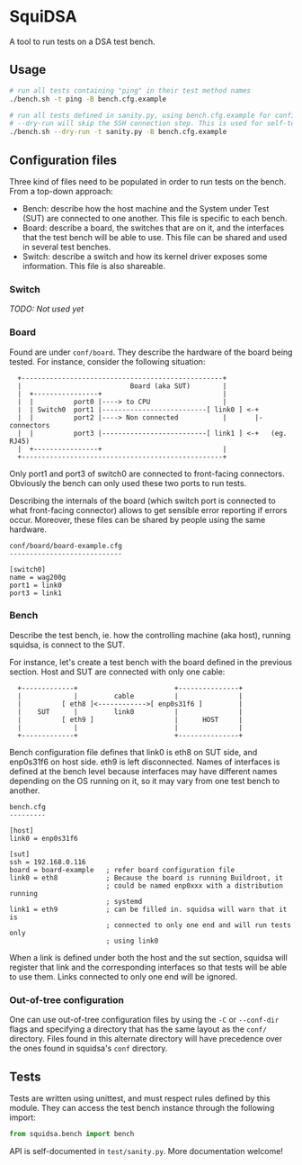 # SquiDSA

A tool to run tests on a DSA test bench.


## Usage

```sh
# run all tests containing "ping" in their test method names
./bench.sh -t ping -B bench.cfg.example

# run all tests defined in sanity.py, using bench.cfg.example for configuration
# --dry-run will skip the SSH connection step. This is used for self-testing.
./bench.sh --dry-run -t sanity.py -B bench.cfg.example
```


## Configuration files

Three kind of files need to be populated in order to run tests on the bench.
From a top-down approach:

 * Bench: describe how the host machine and the System under Test (SUT) are
          connected to one another. This file is specific to each bench.
 * Board: describe a board, the switches that are on it, and the interfaces
          that the test bench will be able to use. This file can be shared
          and used in several test benches.
 * Switch: describe a switch and how its kernel driver exposes some
           information. This file is also shareable.

### Switch

*TODO: Not used yet*

### Board

Found are under `conf/board`. They describe the hardware of the
board being tested. For instance, consider the following situation:

```
  +--------------------------------------------------+
  |                           Board (aka SUT)        |
  |  +----------------+                              |
  |  |          port0 |----> to CPU                  |
  |  | Switch0  port1 |--------------------------[ link0 ] <-+
  |  |          port2 |----> Non connected           |       |- connectors
  |  |          port3 |--------------------------[ link1 ] <-+   (eg. RJ45)
  |  +----------------+                              |
  +--------------------------------------------------+
```

Only port1 and port3 of switch0 are connected to front-facing connectors.
Obviously the bench can only used these two ports to run tests.

Describing the internals of the board (which switch port is connected to what
front-facing connector) allows to get sensible error reporting if errors occur.
Moreover, these files can be shared by people using the same hardware.

```
conf/board/board-example.cfg
----------------------------

[switch0]
name = wag200g
port1 = link0
port3 = link1
```

### Bench

Describe the test bench, ie. how the controlling machine (aka host), running
squidsa, is connect to the SUT.

For instance, let's create a test bench with the board defined in the previous
section. Host and SUT are connected with only one cable:

```
  +-------------+                        +---------------+
  |             |         cable          |               |
  |          [ eth8 ]<------------>[ enp0s31f6 ]         |
  |    SUT      |         link0          |               |
  |          [ eth9 ]                    |      HOST     |
  |             |                        |               |
  +-------------+                        +---------------+
```

Bench configuration file defines that link0 is eth8 on SUT side, and enp0s31f6
on host side. eth9 is left disconnected. Names of interfaces is defined at the
bench level because interfaces may have different names depending on the OS
running on it, so it may vary from one test bench to another.


```
bench.cfg
---------

[host]
link0 = enp0s31f6

[sut]
ssh = 192.168.0.116
board = board-example   ; refer board configuration file
link0 = eth8            ; Because the board is running Buildroot, it
                        ; could be named enp0xxx with a distribution running
                        ; systemd
link1 = eth9            ; can be filled in. squidsa will warn that it is
                        ; connected to only one end and will run tests only
                        ; using link0
```

When a link is defined under both the host and the sut section, squidsa will
register that link and the corresponding interfaces so that tests will be able
to use them. Links connected to only one end will be ignored.

### Out-of-tree configuration

One can use out-of-tree configuration files by using the `-C` or `--conf-dir`
flags and specifying a directory that has the same layout as the `conf/`
directory. Files found in this alternate directory will have precedence over the
ones found in squidsa's `conf` directory.


## Tests

Tests are written using unittest, and must respect rules defined by this module.
They can access the test bench instance through the following import:

```python
from squidsa.bench import bench
```

API is self-documented in `test/sanity.py`. More documentation welcome!
